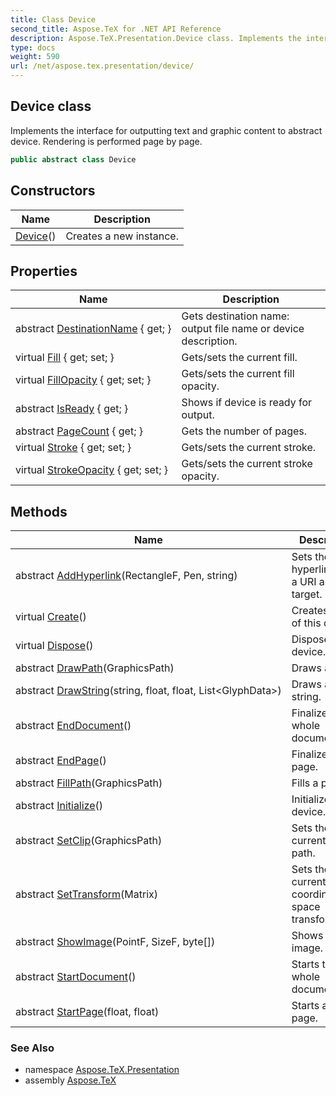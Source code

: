 ```yaml
---
title: Class Device
second_title: Aspose.TeX for .NET API Reference
description: Aspose.TeX.Presentation.Device class. Implements the interface for outputting text and graphic content to abstract device. Rendering is performed page by page
type: docs
weight: 590
url: /net/aspose.tex.presentation/device/
---
```

## Device class

Implements the interface for outputting text and graphic content to abstract device. Rendering is performed page by page.

```csharp
public abstract class Device
```

## Constructors

| Name | Description |
| --- | --- |
| [Device](device/)() | Creates a new instance. |

## Properties

| Name | Description |
| --- | --- |
| abstract [DestinationName](../../aspose.tex.presentation/device/destinationname/) { get; } | Gets destination name: output file name or device description. |
| virtual [Fill](../../aspose.tex.presentation/device/fill/) { get; set; } | Gets/sets the current fill. |
| virtual [FillOpacity](../../aspose.tex.presentation/device/fillopacity/) { get; set; } | Gets/sets the current fill opacity. |
| abstract [IsReady](../../aspose.tex.presentation/device/isready/) { get; } | Shows if device is ready for output. |
| abstract [PageCount](../../aspose.tex.presentation/device/pagecount/) { get; } | Gets the number of pages. |
| virtual [Stroke](../../aspose.tex.presentation/device/stroke/) { get; set; } | Gets/sets the current stroke. |
| virtual [StrokeOpacity](../../aspose.tex.presentation/device/strokeopacity/) { get; set; } | Gets/sets the current stroke opacity. |

## Methods

| Name | Description |
| --- | --- |
| abstract [AddHyperlink](../../aspose.tex.presentation/device/addhyperlink/)(RectangleF, Pen, string) | Sets the hyperlink with a URI as its target. |
| virtual [Create](../../aspose.tex.presentation/device/create/)() | Creates a copy of this device. |
| virtual [Dispose](../../aspose.tex.presentation/device/dispose/)() | Disposes the device. |
| abstract [DrawPath](../../aspose.tex.presentation/device/drawpath/)(GraphicsPath) | Draws a path. |
| abstract [DrawString](../../aspose.tex.presentation/device/drawstring/)(string, float, float, List&lt;GlyphData&gt;) | Draws a text string. |
| abstract [EndDocument](../../aspose.tex.presentation/device/enddocument/)() | Finalizes the whole document. |
| abstract [EndPage](../../aspose.tex.presentation/device/endpage/)() | Finalizes a page. |
| abstract [FillPath](../../aspose.tex.presentation/device/fillpath/)(GraphicsPath) | Fills a path. |
| abstract [Initialize](../../aspose.tex.presentation/device/initialize/)() | Initializes the device. |
| abstract [SetClip](../../aspose.tex.presentation/device/setclip/)(GraphicsPath) | Sets the current clip path. |
| abstract [SetTransform](../../aspose.tex.presentation/device/settransform/)(Matrix) | Sets the current coordinate space transformation. |
| abstract [ShowImage](../../aspose.tex.presentation/device/showimage/)(PointF, SizeF, byte[]) | Shows a raster image. |
| abstract [StartDocument](../../aspose.tex.presentation/device/startdocument/)() | Starts the whole document. |
| abstract [StartPage](../../aspose.tex.presentation/device/startpage/)(float, float) | Starts a new page. |

### See Also

* namespace [Aspose.TeX.Presentation](../../aspose.tex.presentation/)
* assembly [Aspose.TeX](../../)


